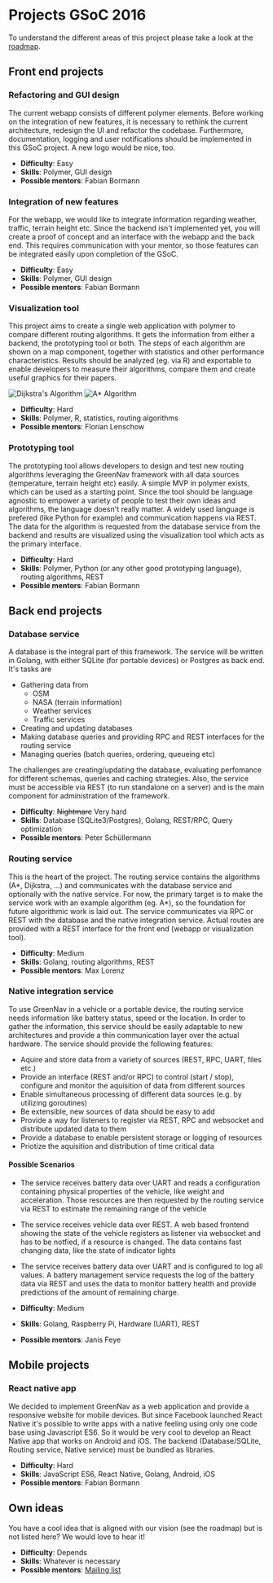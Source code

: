 # Projects GSoC 2016

To understand the different areas of this project please take a look at the [roadmap](https://github.com/Greennav/greennav.github.io/blob/master/wiki/Roadmap.md).

## Front end projects

### Refactoring and GUI design

The current webapp consists of different polymer elements. Before working on the integration of new features, it is necessary to rethink the current architecture, redesign the UI and refactor the codebase. Furthermore, documentation, logging and user notifications should be implemented in this GSoC project. A new logo would be nice, too.

- **Difficulty**: Easy
- **Skills**: Polymer, GUI design
- **Possible mentors**: Fabian Bormann

### Integration of new features

For the webapp, we would like to integrate information regarding weather, traffic, terrain height etc. Since the backend isn't implemented yet, you will create a proof of concept and an interface with the webapp and the back end. This requires communication with your mentor, so those features can be integrated easily upon completion of the GSoC.

- **Difficulty**: Easy
- **Skills**: Polymer, GUI design
- **Possible mentors**: Fabian Bormann

### Visualization tool

This project aims to create a single web application with polymer to compare different routing algorithms. It gets the information from either a backend, the prototyping tool or both. The steps of each algorithm are shown on a map component, together with statistics and other performance characteristics. Results should be analyzed (eg. via R) and exportable to enable developers to measure their algorithms, compare them and create useful graphics for their papers.

![Dijkstra's Algorithm](http://www.isp.uni-luebeck.de/~schoenfr/greennav/dijkstra.gif)
![A* Algorithm](http://www.isp.uni-luebeck.de/~schoenfr/greennav/astar.gif)

- **Difficulty**: Hard
- **Skills**: Polymer, R, statistics, routing algorithms
- **Possible mentors**: Florian Lenschow

### Prototyping tool

The prototyping tool allows developers to design and test new routing algorithms leveraging the GreenNav framework with all data sources (temperature, terrain height etc) easily. A simple MVP in polymer exists, which can be used as a starting point. Since the tool should be language agnostic to empower a variety of people to test their own ideas and algorithms, the language doesn't really matter. A widely used language is prefered (like Python for example) and communication happens via REST. The data for the algorithm is requested from the database service from the backend and results are visualized using the visualization tool which acts as the primary interface.

- **Difficulty**: Hard
- **Skills**: Polymer, Python (or any other good prototyping language), routing algorithms, REST
- **Possible mentors**: Fabian Bormann

## Back end projects

### Database service

A database is the integral part of this framework. The service will be written in Golang, with either SQLite (for portable devices) or Postgres as back end. It's tasks are
- Gathering data from
  - OSM
  - NASA (terrain information)
  - Weather services
  - Traffic services
- Creating and updating databases
- Making database queries and providing RPC and REST interfaces for the routing service
- Managing queries (batch queries, ordering, queueing etc)

The challenges are creating/updating the database, evaluating perfomance for different schemas, queries and caching strategies. Also, the service must be accessible via REST (to run standalone on a server) and is the main component for administration of the framework.

- **Difficulty**: ~~Nightmare~~ Very hard
- **Skills**: Database (SQLite3/Postgres), Golang, REST/RPC, Query optimization
- **Possible mentors**: Peter Schüllermann

### Routing service

This is the heart of the project. The routing service contains the algorithms (A\*, Dijkstra, ...) and communicates with the database service and optionally with the native service. For now, the primary target is to make the service work with an example algorithm (eg. A\*), so the foundation for future algorithmic work is laid out. The service communicates via RPC or REST with the database and the native integration service. Actual routes are provided with a REST interface for the front end (webapp or visualization tool).

- **Difficulty**: Medium
- **Skills**: Golang, routing algorithms, REST
- **Possible mentors**: Max Lorenz

### Native integration service

To use GreenNav in a vehicle or a portable device, the routing service needs information like battery status, speed or the location. In order to gather the information, this service should be easily adaptable to new architectures and provide a thin communication layer over the actual hardware. The service should provide the following features:

- Aquire and store data from a variety of sources (REST, RPC, UART, files etc.)
- Provide an interface (REST and/or RPC) to control (start / stop), configure and monitor the aquisition of data from different sources
- Enable simultaneous processing of different data sources (e.g. by utilizing goroutines)
- Be extensible, new sources of data should be easy to add
- Provide a way for listeners to register via REST, RPC and websocket and distribute updated data to them
- Provide a database to enable persistent storage or logging of resources
- Priotize the aquisition and distribution of time critical data

#### Possible Scenarios

- The service receives battery data over UART and reads a configuration containing physical properties of the vehicle, like weight and acceleration. Those resources are then requested by the routing service via REST to estimate the remaining range of the vehicle
- The service receives vehicle data over REST. A web based frontend showing the state of the vehicle registers as listener via websocket and has to be notfied, if a resource is changed. The data contains fast changing data, like the state of indicator lights
- The service receives battery data over UART and is configured to log all values. A battery management service requests the log of the battery data  via REST and uses the data to monitor battery health and provide predictions of the amount of remaining charge.

- **Difficulty**: Medium
- **Skills**: Golang, Raspberry Pi, Hardware (UART), REST
- **Possible mentors**: Janis Feye

## Mobile projects

### React native app

We decided to implement GreenNav as a web application and provide a responsive website for mobile devices. But since Facebook launched React Native it's possible to write apps with a native feeling using only one code base using Javascript ES6. So it would be very cool to develop an React Native app that works on Android and iOS. The backend (Database/SQLite, Routing service, Native service) must be bundled as libraries.

- **Difficulty**: Hard
- **Skills**: JavaScript ES6, React Native, Golang, Android, iOS
- **Possible mentors**: Fabian Bormann

## Own ideas

You have a cool idea that is aligned with our vision (see the roadmap) but is not listed here? We would love to hear it!

- **Difficulty**: Depends
- **Skills**: Whatever is necessary
- **Possible mentors**: [Mailing list](https://www.isp.uni-luebeck.de/mailman/listinfo/greennav)
